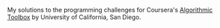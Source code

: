 My solutions to the programming challenges for Coursera's [Algorithmic
Toolbox](https://www.coursera.org/learn/algorithmic-toolbox/) by University of
California, San Diego.
